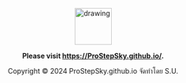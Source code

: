 <br />
<br />

<div align="center">

[<img src="https://upload.wikimedia.org/wikipedia/commons/e/e4/Infobox_info_icon.svg" alt="drawing" width="75"/>](https://ProStepSky.github.io/)

**Please visit https://ProStepSky.github.io/.**

Copyright © 2024 ProStepSky.github.io จัดทำโดย S.U.

</div>

<br />
<br />
<br />
